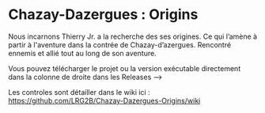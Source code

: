 # Chazay-Dazergues : Origins
Nous incarnons Thierry Jr. a la recherche des ses origines. Ce qui l’amène à partir à l'aventure dans la contrée de Chazay-d’azergues. Rencontré ennemis et allié tout au long de  son aventure.

Vous pouvez télécharger le projet ou la version exécutable directement dans la colonne de droite dans les Releases -->

Les controles sont détailler dans le wiki ici : https://github.com/LRG2B/Chazay-Dazergues-Origins/wiki
